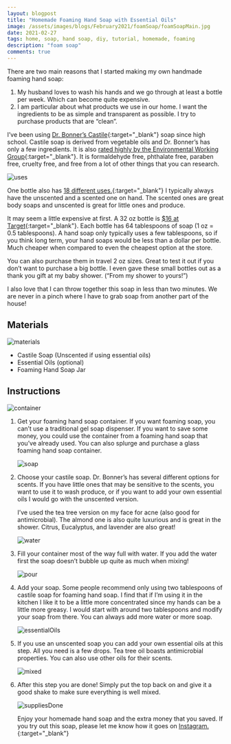 ```yaml
---
layout: blogpost
title: "Homemade Foaming Hand Soap with Essential Oils"
image: /assets/images/blogs/February2021/foamSoap/foamSoapMain.jpg
date: 2021-02-27
tags: home, soap, hand soap, diy, tutorial, homemade, foaming
description: "foam soap"
comments: true
---
```

There are two main reasons that I started making my own handmade foaming hand soap: 
1. My husband loves to wash his hands and we go through at least a bottle per week. Which can become quite expensive.
2. I am particular about what products we use in our home. I want the ingredients to be as simple and transparent as possible. I try to purchase products that are “clean”. 

I’ve been using [Dr. Bonner’s Castile](https://shop.drbronner.com/collections/soaps/products/peppermint-pure-castile-liquid-soap){:target="_blank"} soap since high school. Castile soap is derived from vegetable oils and Dr. Bonner’s has only a few ingredients. It is also [rated highly by the Environmental Working Group](https://www.ewg.org/guides/brand/281-DrBronners/){:target="_blank"}. It is formaldehyde free, phthalate free, paraben free, cruelty free, and free from a lot of other things that you can research.

![uses](/assets/images/blogs/February2021/foamSoap/uses.jpg)

One bottle also has [18 different uses.](https://www.drbronner.com/all-one-blog/2017/06/dilutions-cheat-sheet-dr-bronners-pure-castile-soap/){:target="_blank"} I typically always have the unscented and a scented one on hand. The scented ones are great body soaps and unscented is great for little ones and produce.

It may seem a little expensive at first. A 32 oz bottle is [$16 at Target](https://www.target.com/s?searchTerm=dr+bonners){:target="_blank"}. Each bottle has 64 tablespoons of soap (1 oz = 0.5 tablespoons). A hand soap only typically uses a few tablespoons, so if you think long term, your hand soaps would be less than a dollar per bottle. Much cheaper when compared to even the cheapest option at the store. 

You can also purchase them in travel 2 oz sizes. Great to test it out if you don’t want to purchase a big bottle. I even gave these small bottles out as a thank you gift at my baby shower. (“From my shower to yours!”)

I also love that I can throw together this soap in less than two minutes. We are never in a pinch where I have to grab soap from another part of the house!

## Materials

![materials](/assets/images/blogs/February2021/foamSoap/materialsSquare.jpg)

* Castile Soap (Unscented if using essential oils)
* Essential Oils (optional)
* Foaming Hand Soap Jar 

## Instructions

![container](/assets/images/blogs/February2021/foamSoap/container.jpg)

1. Get your foaming hand soap container. If you want foaming soap, you can’t use a traditional gel soap dispenser. If you want to save some money, you could use the container from a foaming hand soap that you’ve already used. You can also splurge and purchase a glass foaming hand soap container. 

    ![soap](/assets/images/blogs/February2021/foamSoap/castileSoap.jpg)

2. Choose your castile soap. Dr. Bonner’s has several different options for scents. If you have little ones that may be sensitive to the scents, you want to use it to wash produce, or if you want to add your own essential oils I would go with the unscented version. 

    I’ve used the tea tree version on my face for acne (also good for antimicrobial). The almond one is also quite luxurious and is great in the shower. Citrus, Eucalyptus, and lavender are also great!

    ![water](/assets/images/blogs/February2021/foamSoap/water.jpg)

3. Fill your container most of the way full with water. If you add the water first the soap doesn’t bubble up quite as much when mixing! 

    ![pour](/assets/images/blogs/February2021/foamSoap/pour.jpg)

4. Add your soap. Some people recommend only using two tablespoons of castile soap for foaming hand soap. I find that if I’m using it in the kitchen I like it to be a little more concentrated since my hands can be a little more greasy. I would start with around two tablespoons and modify your soap from there. You can always add more water or more soap.

    ![essentialOils](/assets/images/blogs/February2021/foamSoap/essentialOils.jpg)

5. If you use an unscented soap you can add your own essential oils at this step. All you need is a few drops. Tea tree oil boasts antimicrobial properties. You can also use other oils for their scents. 

    ![mixed](/assets/images/blogs/February2021/foamSoap/mixed.jpg)

6. After this step you are done! Simply put the top back on and give it a good shake to make sure everything is well mixed. 

    ![suppliesDone](/assets/images/blogs/February2021/foamSoap/suppliesDone.jpg)

    Enjoy your homemade hand soap and the extra money that you saved. If you try out this soap, please let me know how it goes on [Instagram.](https://www.instagram.com/joyberrystudios/?hl=en){:target="_blank"}
